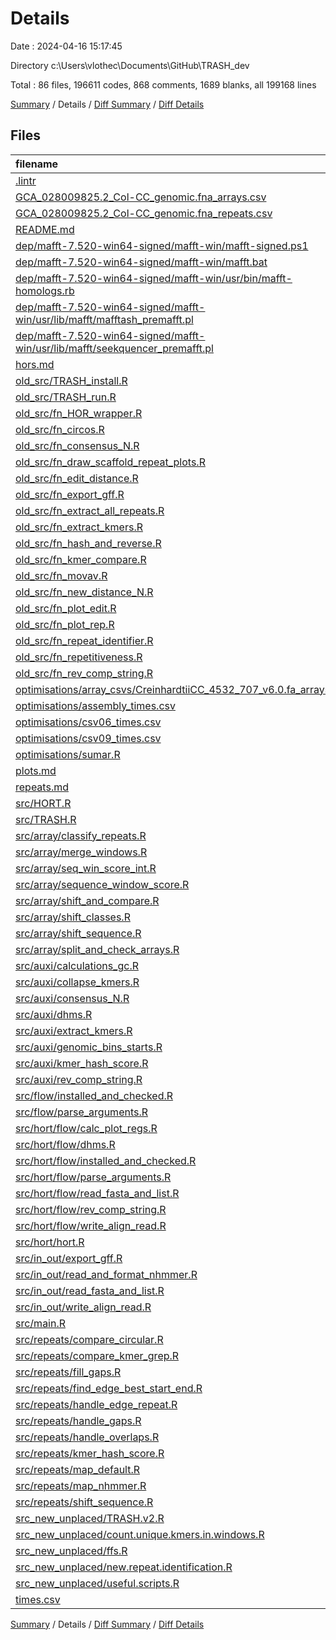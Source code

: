 # Details

Date : 2024-04-16 15:17:45

Directory c:\\Users\\vlothec\\Documents\\GitHub\\TRASH_dev

Total : 86 files,  196611 codes, 868 comments, 1689 blanks, all 199168 lines

[Summary](results.md) / Details / [Diff Summary](diff.md) / [Diff Details](diff-details.md)

## Files
| filename | language | code | comment | blank | total |
| :--- | :--- | ---: | ---: | ---: | ---: |
| [.lintr](/.lintr) | R DCF | 4 | 0 | 1 | 5 |
| [GCA_028009825.2_Col-CC_genomic.fna_arrays.csv](/GCA_028009825.2_Col-CC_genomic.fna_arrays.csv) | CSV | 19,177 | 0 | 1 | 19,178 |
| [GCA_028009825.2_Col-CC_genomic.fna_repeats.csv](/GCA_028009825.2_Col-CC_genomic.fna_repeats.csv) | CSV | 150,061 | 0 | 1 | 150,062 |
| [README.md](/README.md) | Markdown | 13 | 0 | 4 | 17 |
| [dep/mafft-7.520-win64-signed/mafft-win/mafft-signed.ps1](/dep/mafft-7.520-win64-signed/mafft-win/mafft-signed.ps1) | PowerShell | 11 | 161 | 5 | 177 |
| [dep/mafft-7.520-win64-signed/mafft-win/mafft.bat](/dep/mafft-7.520-win64-signed/mafft-win/mafft.bat) | Batch | 22 | 6 | 6 | 34 |
| [dep/mafft-7.520-win64-signed/mafft-win/usr/bin/mafft-homologs.rb](/dep/mafft-7.520-win64-signed/mafft-win/usr/bin/mafft-homologs.rb) | Ruby | 374 | 67 | 65 | 506 |
| [dep/mafft-7.520-win64-signed/mafft-win/usr/lib/mafft/mafftash_premafft.pl](/dep/mafft-7.520-win64-signed/mafft-win/usr/lib/mafft/mafftash_premafft.pl) | Perl | 282 | 41 | 142 | 465 |
| [dep/mafft-7.520-win64-signed/mafft-win/usr/lib/mafft/seekquencer_premafft.pl](/dep/mafft-7.520-win64-signed/mafft-win/usr/lib/mafft/seekquencer_premafft.pl) | Perl | 386 | 65 | 150 | 601 |
| [hors.md](/hors.md) | Markdown | 11 | 0 | 3 | 14 |
| [old_src/TRASH_install.R](/old_src/TRASH_install.R) | R | 240 | 1 | 44 | 285 |
| [old_src/TRASH_run.R](/old_src/TRASH_run.R) | R | 562 | 26 | 99 | 687 |
| [old_src/fn_HOR_wrapper.R](/old_src/fn_HOR_wrapper.R) | R | 121 | 0 | 38 | 159 |
| [old_src/fn_circos.R](/old_src/fn_circos.R) | R | 220 | 10 | 69 | 299 |
| [old_src/fn_consensus_N.R](/old_src/fn_consensus_N.R) | R | 28 | 1 | 37 | 66 |
| [old_src/fn_draw_scaffold_repeat_plots.R](/old_src/fn_draw_scaffold_repeat_plots.R) | R | 85 | 1 | 15 | 101 |
| [old_src/fn_edit_distance.R](/old_src/fn_edit_distance.R) | R | 124 | 10 | 58 | 192 |
| [old_src/fn_export_gff.R](/old_src/fn_export_gff.R) | R | 45 | 0 | 12 | 57 |
| [old_src/fn_extract_all_repeats.R](/old_src/fn_extract_all_repeats.R) | R | 58 | 1 | 12 | 71 |
| [old_src/fn_extract_kmers.R](/old_src/fn_extract_kmers.R) | R | 12 | 0 | 3 | 15 |
| [old_src/fn_hash_and_reverse.R](/old_src/fn_hash_and_reverse.R) | R | 108 | 13 | 6 | 127 |
| [old_src/fn_kmer_compare.R](/old_src/fn_kmer_compare.R) | R | 26 | 0 | 3 | 29 |
| [old_src/fn_movav.R](/old_src/fn_movav.R) | R | 4 | 0 | 2 | 6 |
| [old_src/fn_new_distance_N.R](/old_src/fn_new_distance_N.R) | R | 31 | 2 | 21 | 54 |
| [old_src/fn_plot_edit.R](/old_src/fn_plot_edit.R) | R | 64 | 3 | 30 | 97 |
| [old_src/fn_plot_rep.R](/old_src/fn_plot_rep.R) | R | 61 | 1 | 27 | 89 |
| [old_src/fn_repeat_identifier.R](/old_src/fn_repeat_identifier.R) | R | 823 | 44 | 155 | 1,022 |
| [old_src/fn_repetitiveness.R](/old_src/fn_repetitiveness.R) | R | 65 | 1 | 30 | 96 |
| [old_src/fn_rev_comp_string.R](/old_src/fn_rev_comp_string.R) | R | 4 | 0 | 3 | 7 |
| [optimisations/array_csvs/CreinhardtiiCC_4532_707_v6.0.fa_arrays.csv](/optimisations/array_csvs/CreinhardtiiCC_4532_707_v6.0.fa_arrays.csv) | CSV | 19,539 | 0 | 1 | 19,540 |
| [optimisations/assembly_times.csv](/optimisations/assembly_times.csv) | CSV | 2 | 0 | 1 | 3 |
| [optimisations/csv06_times.csv](/optimisations/csv06_times.csv) | CSV | 460 | 0 | 1 | 461 |
| [optimisations/csv09_times.csv](/optimisations/csv09_times.csv) | CSV | 151 | 0 | 1 | 152 |
| [optimisations/sumar.R](/optimisations/sumar.R) | R | 107 | 0 | 23 | 130 |
| [plots.md](/plots.md) | Markdown | 9 | 0 | 2 | 11 |
| [repeats.md](/repeats.md) | Markdown | 54 | 0 | 7 | 61 |
| [src/HORT.R](/src/HORT.R) | R | 28 | 1 | 3 | 32 |
| [src/TRASH.R](/src/TRASH.R) | R | 30 | 2 | 3 | 35 |
| [src/array/classify_repeats.R](/src/array/classify_repeats.R) | R | 67 | 7 | 9 | 83 |
| [src/array/merge_windows.R](/src/array/merge_windows.R) | R | 53 | 7 | 8 | 68 |
| [src/array/seq_win_score_int.R](/src/array/seq_win_score_int.R) | R | 12 | 11 | 3 | 26 |
| [src/array/sequence_window_score.R](/src/array/sequence_window_score.R) | R | 48 | 20 | 5 | 73 |
| [src/array/shift_and_compare.R](/src/array/shift_and_compare.R) | R | 33 | 3 | 3 | 39 |
| [src/array/shift_classes.R](/src/array/shift_classes.R) | R | 17 | 2 | 3 | 22 |
| [src/array/shift_sequence.R](/src/array/shift_sequence.R) | R | 27 | 13 | 6 | 46 |
| [src/array/split_and_check_arrays.R](/src/array/split_and_check_arrays.R) | R | 303 | 39 | 33 | 375 |
| [src/auxi/calculations_gc.R](/src/auxi/calculations_gc.R) | R | 9 | 0 | 3 | 12 |
| [src/auxi/collapse_kmers.R](/src/auxi/collapse_kmers.R) | R | 39 | 0 | 5 | 44 |
| [src/auxi/consensus_N.R](/src/auxi/consensus_N.R) | R | 27 | 2 | 6 | 35 |
| [src/auxi/dhms.R](/src/auxi/dhms.R) | R | 7 | 1 | 0 | 8 |
| [src/auxi/extract_kmers.R](/src/auxi/extract_kmers.R) | R | 4 | 0 | 1 | 5 |
| [src/auxi/genomic_bins_starts.R](/src/auxi/genomic_bins_starts.R) | R | 32 | 0 | 2 | 34 |
| [src/auxi/kmer_hash_score.R](/src/auxi/kmer_hash_score.R) | R | 9 | 0 | 1 | 10 |
| [src/auxi/rev_comp_string.R](/src/auxi/rev_comp_string.R) | R | 1 | 0 | 1 | 2 |
| [src/flow/installed_and_checked.R](/src/flow/installed_and_checked.R) | R | 50 | 9 | 1 | 60 |
| [src/flow/parse_arguments.R](/src/flow/parse_arguments.R) | R | 63 | 1 | 6 | 70 |
| [src/hort/flow/calc_plot_regs.R](/src/hort/flow/calc_plot_regs.R) | R | 30 | 0 | 3 | 33 |
| [src/hort/flow/dhms.R](/src/hort/flow/dhms.R) | R | 7 | 1 | 0 | 8 |
| [src/hort/flow/installed_and_checked.R](/src/hort/flow/installed_and_checked.R) | R | 26 | 24 | 1 | 51 |
| [src/hort/flow/parse_arguments.R](/src/hort/flow/parse_arguments.R) | R | 36 | 0 | 3 | 39 |
| [src/hort/flow/read_fasta_and_list.R](/src/hort/flow/read_fasta_and_list.R) | R | 18 | 0 | 2 | 20 |
| [src/hort/flow/rev_comp_string.R](/src/hort/flow/rev_comp_string.R) | R | 1 | 0 | 1 | 2 |
| [src/hort/flow/write_align_read.R](/src/hort/flow/write_align_read.R) | R | 32 | 2 | 4 | 38 |
| [src/hort/hort.R](/src/hort/hort.R) | R | 203 | 15 | 44 | 262 |
| [src/in_out/export_gff.R](/src/in_out/export_gff.R) | R | 56 | 3 | 18 | 77 |
| [src/in_out/read_and_format_nhmmer.R](/src/in_out/read_and_format_nhmmer.R) | R | 62 | 1 | 10 | 73 |
| [src/in_out/read_fasta_and_list.R](/src/in_out/read_fasta_and_list.R) | R | 18 | 0 | 2 | 20 |
| [src/in_out/write_align_read.R](/src/in_out/write_align_read.R) | R | 30 | 20 | 9 | 59 |
| [src/main.R](/src/main.R) | R | 530 | 47 | 40 | 617 |
| [src/repeats/compare_circular.R](/src/repeats/compare_circular.R) | R | 16 | 2 | 0 | 18 |
| [src/repeats/compare_kmer_grep.R](/src/repeats/compare_kmer_grep.R) | R | 20 | 2 | 3 | 25 |
| [src/repeats/fill_gaps.R](/src/repeats/fill_gaps.R) | R | 42 | 0 | 0 | 42 |
| [src/repeats/find_edge_best_start_end.R](/src/repeats/find_edge_best_start_end.R) | R | 44 | 1 | 10 | 55 |
| [src/repeats/handle_edge_repeat.R](/src/repeats/handle_edge_repeat.R) | R | 106 | 14 | 17 | 137 |
| [src/repeats/handle_gaps.R](/src/repeats/handle_gaps.R) | R | 42 | 13 | 4 | 59 |
| [src/repeats/handle_overlaps.R](/src/repeats/handle_overlaps.R) | R | 35 | 12 | 2 | 49 |
| [src/repeats/kmer_hash_score.R](/src/repeats/kmer_hash_score.R) | R | 9 | 0 | 1 | 10 |
| [src/repeats/map_default.R](/src/repeats/map_default.R) | R | 46 | 2 | 4 | 52 |
| [src/repeats/map_nhmmer.R](/src/repeats/map_nhmmer.R) | R | 21 | 6 | 0 | 27 |
| [src/repeats/shift_sequence.R](/src/repeats/shift_sequence.R) | R | 25 | 11 | 5 | 41 |
| [src_new_unplaced/TRASH.v2.R](/src_new_unplaced/TRASH.v2.R) | R | 79 | 21 | 55 | 155 |
| [src_new_unplaced/count.unique.kmers.in.windows.R](/src_new_unplaced/count.unique.kmers.in.windows.R) | R | 437 | 30 | 132 | 599 |
| [src_new_unplaced/ffs.R](/src_new_unplaced/ffs.R) | R | 88 | 24 | 39 | 151 |
| [src_new_unplaced/new.repeat.identification.R](/src_new_unplaced/new.repeat.identification.R) | R | 161 | 35 | 35 | 231 |
| [src_new_unplaced/useful.scripts.R](/src_new_unplaced/useful.scripts.R) | R | 185 | 10 | 64 | 259 |
| [times.csv](/times.csv) | CSV | 3 | 0 | 1 | 4 |

[Summary](results.md) / Details / [Diff Summary](diff.md) / [Diff Details](diff-details.md)